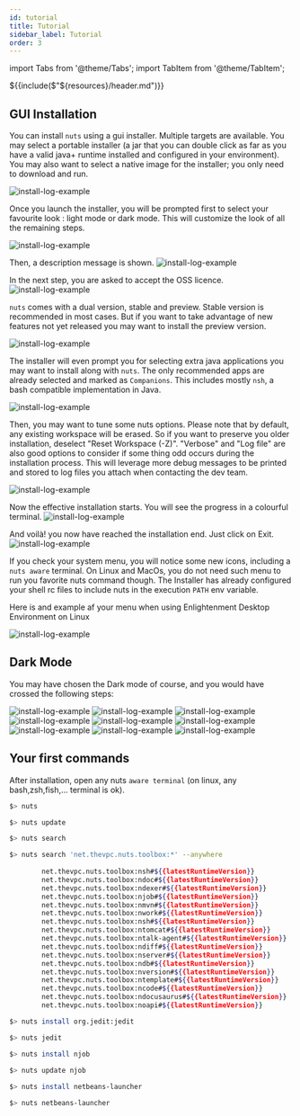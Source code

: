 ```yaml
---
id: tutorial
title: Tutorial
sidebar_label: Tutorial
order: 3
---
```


import Tabs from '@theme/Tabs';
import TabItem from '@theme/TabItem';

${{include($"${resources}/header.md")}}
## GUI Installation
You can install `nuts` using a gui installer. Multiple targets are available.
You may select a portable installer (a jar that you can double click as far as you have a valid java+ runtime installed and configured in your environment).
You may also want to select a native image for the installer; you only need to download and run.

![install-log-example](../../static/img/installer/00.png)

Once you launch the installer, you will be prompted first to select your favourite look : light mode or dark mode. This will customize the look of all the remaining steps.

![install-log-example](../../static/img/installer/01-li.png)

Then, a description message is shown.
![install-log-example](../../static/img/installer/02-li.png)

In the next step, you are asked to accept the OSS licence.
![install-log-example](../../static/img/installer/03-li.png)

`nuts` comes with a dual version, stable and preview. Stable version is recommended in most cases. But if you want to take advantage of new features not yet released you may want to install the preview version.

![install-log-example](../../static/img/installer/04-li.png)

The installer will even prompt you for selecting extra java applications you may want to install along with `nuts`. The only recommended apps are already selected and marked as `Companions`. This includes mostly `nsh`, a bash compatible implementation in Java.

![install-log-example](../../static/img/installer/05-li.png)

Then, you may want to tune some nuts options. Please note that by default, any existing workspace will be erased. So if you want to preserve you older installation, deselect "Reset Workspace (-Z)".
"Verbose" and "Log file" are also good options to consider if some thing odd occurs during the installation process. This will leverage more debug messages to be printed and stored to log files you attach when contacting the dev team.

![install-log-example](../../static/img/installer/06-li.png)

Now the effective installation starts. You will see the progress in a colourful terminal.
![install-log-example](../../static/img/installer/07-li.png)

And voilà! you now have reached the installation end. Just click on Exit.
![install-log-example](../../static/img/installer/08-li.png)

If you check your system menu, you will notice some new icons, including a `nuts aware` terminal. On Linux and MacOs, you do not need such menu to run you favorite nuts command though. The Installer has already configured your shell rc files to include nuts in the execution `PATH` env variable.

Here is and example af your menu when using Enlightenment Desktop Environment on Linux

![install-log-example](../../static/img/installer/00-menu-e17.png)

## Dark Mode

You may have chosen the Dark mode of course, and you would have crossed the following steps:

![install-log-example](../../static/img/installer/01-b.png)
![install-log-example](../../static/img/installer/02-b.png)
![install-log-example](../../static/img/installer/03-b.png)
![install-log-example](../../static/img/installer/04-b.png)
![install-log-example](../../static/img/installer/05-b.png)
![install-log-example](../../static/img/installer/06-b.png)
![install-log-example](../../static/img/installer/07-b.png)
![install-log-example](../../static/img/installer/08-b.png)
![install-log-example](../../static/img/installer/08-b.png)

## Your first commands
After installation, open any nuts `aware terminal` (on linux, any bash,zsh,fish,... terminal is ok).

```bash
$> nuts

$> nuts update

$> nuts search

$> nuts search 'net.thevpc.nuts.toolbox:*' --anywhere
 
        net.thevpc.nuts.toolbox:nsh#${{latestRuntimeVersion}}
        net.thevpc.nuts.toolbox:ndoc#${{latestRuntimeVersion}}
        net.thevpc.nuts.toolbox:ndexer#${{latestRuntimeVersion}}
        net.thevpc.nuts.toolbox:njob#${{latestRuntimeVersion}}
        net.thevpc.nuts.toolbox:nmvn#${{latestRuntimeVersion}}
        net.thevpc.nuts.toolbox:nwork#${{latestRuntimeVersion}}
        net.thevpc.nuts.toolbox:nsh#${{latestRuntimeVersion}}
        net.thevpc.nuts.toolbox:ntomcat#${{latestRuntimeVersion}}
        net.thevpc.nuts.toolbox:ntalk-agent#${{latestRuntimeVersion}}
        net.thevpc.nuts.toolbox:ndiff#${{latestRuntimeVersion}}
        net.thevpc.nuts.toolbox:nserver#${{latestRuntimeVersion}}
        net.thevpc.nuts.toolbox:ndb#${{latestRuntimeVersion}}
        net.thevpc.nuts.toolbox:nversion#${{latestRuntimeVersion}}
        net.thevpc.nuts.toolbox:ntemplate#${{latestRuntimeVersion}}
        net.thevpc.nuts.toolbox:ncode#${{latestRuntimeVersion}}
        net.thevpc.nuts.toolbox:ndocusaurus#${{latestRuntimeVersion}}
        net.thevpc.nuts.toolbox:noapi#${{latestRuntimeVersion}}

$> nuts install org.jedit:jedit

$> nuts jedit

$> nuts install njob

$> nuts update njob
 
$> nuts install netbeans-launcher

$> nuts netbeans-launcher
 


```


